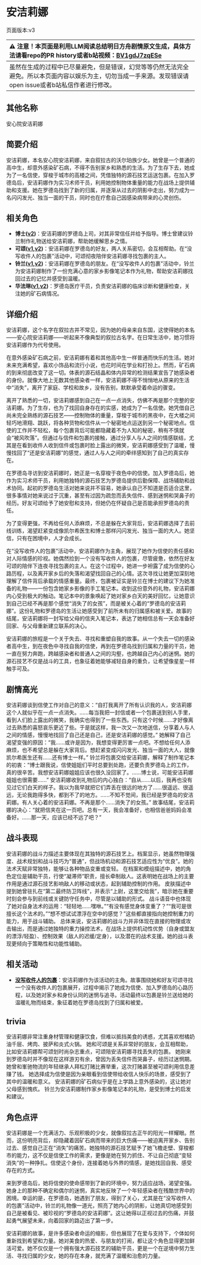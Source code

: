 # 安洁莉娜
页面版本:v3
 

| :warning: 注意！本页面是利用LLM阅读总结明日方舟剧情原文生成，具体方法请看repo的PR history或者b站视频：[BV1gdJ7zqESe](https://www.bilibili.com/video/BV1gdJ7zqESe/)         |
|:----------------------------|
| 虽然在生成的过程中已尽量避免，但是错误，幻觉等等仍然无法完全避免。所以本页面内容以娱乐为主，切勿当成一手来源。发现错误请open issue或者b站私信作者进行修改。|



## 其他名称
安心院安洁莉娜
## 简要介绍
安洁莉娜，本名安心院安洁莉娜，来自叙拉古的沃尔珀族少女。她曾是一个普通的高中生，却意外感染矿石病，不得不告别家乡和熟悉的生活。为了生存下去，她成为了一名信使，穿梭于城市的高楼之间，凭借独特的源石技艺运送包裹。在加入罗德岛后，安洁莉娜作为实习术师干员，利用她控制物体重量的能力在战场上提供辅助和支援。她在罗德岛找到了新的归属，并逐渐从过去的阴影中走出，努力成为一名闪闪发光、独当一面的干员，同时也在疗愈自己因感染病带来的心灵创伤。
## 相关角色
-   **博士([v2](extended_char_bo_shi.md))**：安洁莉娜的罗德岛上司，对其非常信任并给予指导。博士曾建议铃兰制作礼物送给安洁莉娜，帮助她缓解思乡之情。
-   **可颂([v1](../chars/char_201_moeshd.md),[v2](char_201_moeshd.md))**：安洁莉娜在罗德岛的好友，两人关系密切，会互相帮助。在“没写收件人的包裹”活动中，可颂彻夜陪伴安洁莉娜寻找包裹的主人。
-   **铃兰([v1](../chars/char_358_lisa.md),[v2](char_358_lisa.md))**：安洁莉娜在罗德岛的朋友。在“没写收件人的包裹”活动中，铃兰为安洁莉娜制作了一份充满心意的家乡影像笔记本作为礼物，帮助安洁莉娜找回过去的记忆并感受到温暖。
-   **华法琳([v1](../chars/char_171_bldsk.md),[v2](char_171_bldsk.md))**：罗德岛医疗干员，负责安洁莉娜的临床诊断和健康检查，关注她的矿石病情况。
## 详细介绍
安洁莉娜，这个名字在叙拉古并不常见，因为她的母亲来自东国，这使得她的本名——安心院安洁莉娜——听起来不像典型的叙拉古名字。在日常生活中，她习惯将安洁莉娜作为代号使用。

在意外感染矿石病之前，安洁莉娜有着和其他高中生一样普通而快乐的生活。她对未来充满希望，喜欢小饰品和流行小说，也花时间在学业和打扮上。然而，矿石病的到来彻底改变了这一切。体表的源石结晶和体内异常的检测结果宣告了她感染者的身份。就像大地上无数其他感染者一样，安洁莉娜不得不悄悄地从原来的生活中“消失”，离开了家庭、学校和故乡，没有告别，默默承受着命运的骤变。

离开了熟悉的一切，安洁莉娜感到自己在一点一点消失，仿佛不再是那个完整的安洁莉娜。为了生存，也为了找回自身存在的实感，她成为了一名信使。她凭借自己尚未完全熟练的源石技艺——控制物体的重量，穿梭于城市的黑夜中，在大楼之间轻巧地滑翔、跳跃，将各种货物和信件从一个秘密地点运送到另一个秘密地点。信使的工作并不轻松，每个包裹背后可能都隐藏着不为人知的秘密，稍有不慎就会“被风吹落”。但通过与信件和包裹的接触，通过分享人与人之间的情感联结，尤其是在看到收件人收到信件或包裹时脸上露出的微笑，安洁莉娜感受到了温暖，慢慢找回了“还是安洁莉娜”的感觉，通过人与人之间的牵绊感知到了自己的真实存在。

在罗德岛寻访到安洁莉娜时，她正是一名穿梭于夜色中的信使。加入罗德岛后，她作为实习术师干员，利用她独特的源石技艺为罗德岛提供后勤保障、战场辅助和战术协同。起初的罗德岛生活对她来说并不容易，她承认自己不知道是否适合这里，很多事情对她来说过于沉重，甚至有过因为疏忽而丢失信件、感到迷惘和哭鼻子的经历。好友可颂给予了她安慰和支持，但她仍在怀疑自己是否能承担罗德岛的责任。

为了变得更强，不再给任何人添麻烦，不总是躲在大家背后，安洁莉娜选择了去前线训练，渴望赶紧变成像凯尔希医生和博士那样闪闪发光、独当一面的大人。她坚信，只有在困境中，人才会成长。

在“没写收件人的包裹”活动中，安洁莉娜作为主角，展现了她作为信使的责任感和对人际情感的珍视。她偶然捡到一个没有写收件人的包裹，尽管疲惫，依然在好友可颂的陪伴下连夜寻找包裹的主人。在这个过程中，她进一步袒露了成为信使的心路历程，以及离开家乡后的失落和渴望找回自己的心情。这次寻找让她更加深刻地理解了信件背后承载的情感重量。最终，包裹被证实是铃兰在博士的建议下为她准备的礼物——一份包含她家乡影像的手工笔记本。收到这份意外的礼物，安洁莉娜内心受到极大的触动。笔记本中的景象唤起了她对家乡白天的美好回忆，让她意识到自己已经不再是那个感觉“消失了的女孩”，而是被关心着的“罗德岛的安洁莉娜”。这份礼物和罗德岛的生活让她感受到了前所未有的归属感和被关爱。故事的结尾，安洁莉娜将一封写给父母的信夹入笔记本，表达了她相信总有一天会准备好回家、与父母重新建立联系的决心。

安洁莉娜的旅程是一个关于失去、寻找和重塑自我的故事。从一个失去一切的感染者高中生，到在夜色中寻找自我的信使，再到在罗德岛找到归属和力量的干员，她一直在努力奔跑，跨越感染者和普通人之间的沟壑，也跨越自己内心的迷惘。她的源石技艺不仅是战斗的工具，也象征着她能够减轻自身的重负，让希望像星星一样触手可及。
## 剧情高光
安洁莉娜谈到信使工作对自己的意义：“自打我离开了所有认识我的人，安洁莉娜这个人就似乎在一点一点消失。......每当我把一封信或者一个包裹送到别人手里，看到人们脸上露出的微笑，我确实也得到了一些东西。只有这个时候......才好像离过去熟悉的喜怒哀乐更近了些。于是就这样，我一次又一次地送信，分享着人与人之间的情感，慢慢地找回了自己还是自己，还是安洁莉娜的感觉。”
她解释了自己渴望变强的原因：“我......或许是因为，我想变得更厉害一点吧。不想给任何人添麻烦，也不希望总是躲在大家背后。想赶紧变成闪闪发光、独当一面的大人，就像凯尔希医生还有......还有博士一样。”
铃兰将包裹交给安洁莉娜，解释了制作笔记本的初衷：“博士跟我说，信使姐姐们平时总要到处跑，还要负责罗德岛上的工作，真的很辛苦。我想安洁莉娜姐姐应该也很久没回家了。......博士说，可能安洁莉娜姐姐也很需要......”
安洁莉娜收到礼物后的内心独白：“自从......以后，我再也没有见过它们白天的样子。我以为我早就把它们弄丢在很远的地方了......很遥远、很遥远，无论我跑得多快，都到不了的地方。......不知不觉间，我已经是罗德岛的安洁莉娜。有人关心着的安洁莉娜。不再是那个......消失了的女孩。”
故事结尾，安洁莉娜的决心：“就把信夹在这一页吧。总有一天，我会准备好，也相信爸爸妈妈会准备好。......那一天，应该已经不远了吧？”
## 战斗表现
安洁莉娜的战斗力描述主要体现在其独特的源石技艺上。档案显示，她虽然物理强度、战术规划和战斗技巧为“普通”，但战场机动和源石技艺适应性为“优良”。她的法术天赋非常独特，能够让各种物品变重或变轻。
在档案和模组描述中，她的角色定位是辅助干员，行使“凝滞师”职责，擅长牵制敌人。这表明她在战场上的主要作用是通过源石技艺影响敌人的移动或状态，起到辅助控制的作用。
皮肤描述中提到她曾驻扎在“第二最终防卫阵线”，并表示“上尉，这里交给我”，暗示她在重要时刻会参与到前线或关键防守任务中，尽管是以辅助的形式。
战斗语音中也体现了她对自身法术的运用：“轻轻地......嘿咻。”“有没有感觉身体变重了？”“我可是很擅长这个法术的。”“想不想试试漂浮在空中的感觉？”这些都直接指向她控制重力的能力，用于战斗辅助。
总体来说，安洁莉娜的战斗力并非体现在直接的物理或攻击输出，而是通过她独特的重力操控法术，在战场上提供机动性优势（自身或盟友的漂浮/轻盈）、控制效果（敌人的迟缓/定身），以及潜在的战术支援。她的战斗表现更倾向于策略性和功能性辅助。
## 相关活动
-   **[没写收件人的包裹](../stories/story_aglina_set_1.md)**：安洁莉娜作为该活动的主角。故事围绕她和好友可颂寻找一个没有收件人的包裹展开，过程中揭示了她成为信使、加入罗德岛的心路历程，以及她对家乡和身份认同的迷惘与追寻。活动最终以包裹是铃兰送给她的温暖礼物而结束，象征着她在罗德岛找到了归属和被爱。
## trivia
安洁莉娜非常注重身材管理和健康饮食，但难以抵挡美食的诱惑，尤其喜欢柑橘奶油千层、烤肉、披萨和炎式火锅。
她和可颂是关系非常好的朋友，会互相帮助，比如安洁莉娜帮可颂划时尚杂志重点，可颂陪安洁莉娜寻找丢失的包裹。
她刚来到罗德岛时并不像现在这样游刃有余，曾因为丢失信件而哭鼻子，经历过迷惘期。
她曾和峯驰物流的年轻继承人拜松打赌比赛举重，这次打赌甚至被可颂利用信息差赚了钱。
她选择成为信使是因为亲眼看到信使带给收信人快乐的场景，感受到了其中的温暖和意义。
安洁莉娜的矿石病似乎是在上学路上意外感染的，这让她对父母感到愧疚。
铃兰为安洁莉娜制作家乡影像笔记本的礼物，是受到博士的启发和建议。
## 角色点评
安洁莉娜是一个充满活力、乐观积极的少女，就像叙拉古正午的阳光一样耀眼。然而，这份明亮背后，却隐藏着因矿石病而带来的巨大伤痛——被迫离开家乡、告别过去、感觉自己正在“消失”的痛苦。她独特的源石技艺赋予了她飞檐走壁、穿梭都市的能力，这不仅是信使工作的需求，更像是她在努力抓住、不让自己彻底“变轻消失”的一种挣扎。信使这个身份，连接着她与外界的情感，是她找回自我、感受存在的方式。

来到罗德岛后，她将信使的使命感带到了新的环境中，努力适应战场，渴望变强。她身上的那种不确定和偶尔的迷惘，真实地反映了一个年轻感染者在残酷世界中的困境。幸运的是，在罗德岛，她遇到了朋友，得到了关心，尤其是在“没写收件人的包裹”活动中，铃兰的礼物像一道光，照亮了她内心的阴影，让她真切地感受到自己是被看见、被珍视的“罗德岛的安洁莉娜”。这让她得以正视过去的伤痛，并鼓起勇气展望未来，向着回家的路迈出了第一步。

安洁莉娜的故事，是许多感染者命运的缩影，但也展现了在爱与支持下，个体如何重新找到希望和力量。她对美食的热爱、与朋友的打闹，都让这个角色显得更加鲜活可爱。她不仅仅是一个拥有强大源石技艺的辅助干员，更是一个在逆境中努力生活、寻找归属的少女，她的存在本身，就充满了温暖和治愈的力量。